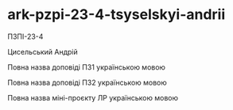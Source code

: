# ark-pzpi-23-4-tsyselskyi-andrii

ПЗПІ-23-4

Цисельський Андрій

Повна назва доповіді ПЗ1 українською мовою

Повна назва доповіді ПЗ2 українською мовою

Повна назва міні-проєкту ЛР українською мовою
